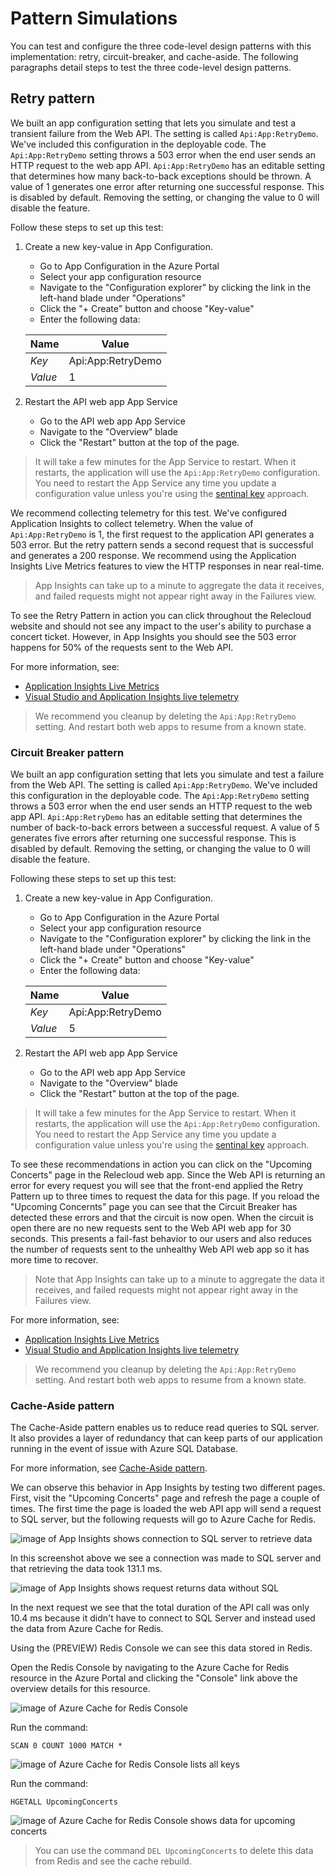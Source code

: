 # Pattern Simulations

You can test and configure the three code-level design patterns with this implementation: retry, circuit-breaker, and cache-aside. The following paragraphs detail steps to test the three code-level design patterns.

## Retry pattern

We built an app configuration setting that lets you simulate and test a transient failure from the Web API. The setting is called `Api:App:RetryDemo`. We've included this configuration in the deployable code. The `Api:App:RetryDemo` setting throws a 503 error when the end user sends an HTTP request to the web app API. `Api:App:RetryDemo` has an editable setting that determines how many back-to-back exceptions should be thrown. A value of 1 generates one error after returning one successful response. This is disabled by default.  Removing the setting, or changing the value to 0 will disable the feature.

Follow these steps to set up this test:

1. Create a new key-value in App Configuration.
    - Go to App Configuration in the Azure Portal
    - Select your app configuration resource
    - Navigate to the "Configuration explorer" by clicking the link in the left-hand blade under "Operations"
    - Click the "+ Create" button and choose "Key-value"
    - Enter the following data:

    |Name|Value|
    |-----|-----|
    |*Key*|Api:App:RetryDemo|
    |*Value*|1|

1. Restart the API web app App Service
    - Go to the API web app App Service
    - Navigate to the "Overview" blade
    - Click the "Restart" button at the top of the page.
  
  > It will take a few minutes for the App Service to restart. When it restarts, the application will use the `Api:App:RetryDemo` configuration. You need to restart the App Service any time you update a configuration value unless you're using the [sentinal key](https://learn.microsoft.com/azure/azure-app-configuration/enable-dynamic-configuration-aspnet-core) approach.

We recommend collecting telemetry for this test. We've configured Application Insights to collect telemetry. When the value of `Api:App:RetryDemo` is 1, the first request to the application API generates a 503 error. But the retry pattern sends a second request that is successful and generates a 200 response. We recommend using the Application Insights Live Metrics features to view the HTTP responses in near real-time.

> App Insights can take up to a minute to aggregate the data it receives, and failed requests might not appear right away in the Failures view.

To see the Retry Pattern in action you can click throughout the Relecloud website and should not see any impact to the user's ability to purchase a concert ticket. However, in App Insights you should see the 503 error happens for 50% of the requests sent to the Web API.

For more information, see:

- [Application Insights Live Metrics](/azure/azure-monitor/app/live-stream)
- [Visual Studio and Application Insights live telemetry](/azure/azure-monitor/app/visual-studio)

> We recommend you cleanup by deleting the `Api:App:RetryDemo` setting. And restart both web apps to resume from a known state.

### Circuit Breaker pattern

We built an app configuration setting that lets you simulate and test a failure from the Web API. The setting is called `Api:App:RetryDemo`. We've included this configuration in the deployable code. The `Api:App:RetryDemo` setting throws a 503 error when the end user sends an HTTP request to the web app API. `Api:App:RetryDemo` has an editable setting that determines the number of back-to-back errors between a successful request. A value of 5 generates five errors after returning one successful response. This is disabled by default.  Removing the setting, or changing the value to 0 will disable the feature.

Following these steps to set up this test:

1. Create a new key-value in App Configuration.
    - Go to App Configuration in the Azure Portal
    - Select your app configuration resource
    - Navigate to the "Configuration explorer" by clicking the link in the left-hand blade under "Operations"
    - Click the "+ Create" button and choose "Key-value"
    - Enter the following data:

    |Name|Value|
    |-----|-----|
    |*Key*|Api:App:RetryDemo|
    |*Value*|5|

1. Restart the API web app App Service
    - Go to the API web app App Service
    - Navigate to the "Overview" blade
    - Click the "Restart" button at the top of the page.
  
  > It will take a few minutes for the App Service to restart. When it restarts, the application will use the `Api:App:RetryDemo` configuration. You need to restart the App Service any time you update a configuration value unless you're using the [sentinal key](https://learn.microsoft.com/azure/azure-app-configuration/enable-dynamic-configuration-aspnet-core) approach.

To see these recommendations in action you can click on the "Upcoming Concerts" page in the Relecloud web app. Since the Web API is returning an error for every request you will see that the front-end applied the Retry Pattern up to three times to request the data for this page. If you reload the "Upcoming Concernts" page you can see that the Circuit Breaker has detected these errors and that the circuit is now open. When the circuit is open there are no new requests sent to the Web API web app for 30 seconds. This presents a fail-fast behavior to our users and also reduces the number of requests sent to the unhealthy Web API web app so it has more time to recover.

> Note that App Insights can take up to a minute to aggregate the data it receives, and failed requests might not appear right away in the Failures view.

For more information, see:

- [Application Insights Live Metrics](/azure/azure-monitor/app/live-stream)
- [Visual Studio and Application Insights live telemetry](/azure/azure-monitor/app/visual-studio)

> We recommend you cleanup by deleting the `Api:App:RetryDemo` setting. And restart both web apps to resume from a known state.

### Cache-Aside pattern

The Cache-Aside pattern enables us to reduce read queries to SQL server. It also provides a layer of redundancy that can keep parts of our application running in the event of issue with Azure SQL Database.

For more information, see [Cache-Aside pattern](https://learn.microsoft.com/azure/architecture/patterns/cache-aside).

We can observe this behavior in App Insights by testing two different pages. First, visit the "Upcoming Concerts" page and refresh the page a couple of times. The first time the page is loaded the web API app will send a request to SQL server, but the following requests will go to Azure Cache for Redis.

![image of App Insights shows connection to SQL server to retrieve data](./assets/images/Guide/Simulating_AppInsightsRequestWithSqlServer.png)

In this screenshot above we see a connection was made to SQL server and that retrieving the data took 131.1 ms.

![image of App Insights shows request returns data without SQL](./assets/images/Guide/Simulating_AppInsightsRequestWithoutSql.png)

In the next request we see that the total duration of the API call was only 10.4 ms because it didn't have to connect to SQL Server and instead used the data from Azure Cache for Redis.

Using the (PREVIEW) Redis Console we can see this data stored in Redis.

Open the Redis Console by navigating to the Azure Cache for Redis resource in the Azure Portal and clicking the "Console" link above the overview details for this resource.

![image of Azure Cache for Redis Console](./assets/images/Guide/Simulating_RedisConsole.png)


Run the command:

```
SCAN 0 COUNT 1000 MATCH *
```

![image of Azure Cache for Redis Console lists all keys](./assets/images/Guide/Simulating_RedisConsoleListKeys.png)

Run the command:

```
HGETALL UpcomingConcerts
```

![image of Azure Cache for Redis Console shows data for upcoming concerts](./assets/images/Guide/Simulating_RedisConsoleShowUpcomingConcerts.png)

> You can use the command `DEL UpcomingConcerts` to delete this data from Redis and see the cache rebuild.